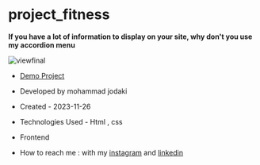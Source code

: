 ﻿# project_fitness
**If you have a lot of information to display on your site, why don't you use my accordion menu**

![viewfinal](https://imgurl.ir/uploads/q38531_Screenshot_760.png)

- [Demo Project](https://mohammadjodaki.github.io/project_fitness/)

- Developed by mohammad jodaki

- Created - 2023-11-26

- Technologies Used - Html , css

- Frontend

- How to reach me : with my [instagram](https://www.instagram.com/mohammad_jodaki_web) and [linkedin](https://www.linkedin.com/in/mohammad-jodakian/)
